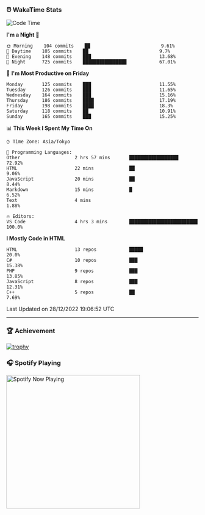 ### ⏰ WakaTime Stats


<!--START_SECTION:waka-->
![Code Time](http://img.shields.io/badge/Code%20Time-504%20hrs%2044%20mins-blue)

**I'm a Night 🦉** 

```text
🌞 Morning    104 commits    ██                          9.61% 
🌆 Daytime    105 commits    ██                          9.7% 
🌃 Evening    148 commits    ███                         13.68% 
🌙 Night      725 commits    ████████████████            67.01%

```
📅 **I'm Most Productive on Friday** 

```text
Monday       125 commits    ███                         11.55% 
Tuesday      126 commits    ███                         11.65% 
Wednesday    164 commits    ███                         15.16% 
Thursday     186 commits    ████                        17.19% 
Friday       198 commits    ████                        18.3% 
Saturday     118 commits    ██                          10.91% 
Sunday       165 commits    ███                         15.25%

```


📊 **This Week I Spent My Time On** 

```text
⌚︎ Time Zone: Asia/Tokyo

💬 Programming Languages: 
Other                    2 hrs 57 mins       ██████████████████          72.92% 
HTML                     22 mins             ██                          9.06% 
JavaScript               20 mins             ██                          8.44% 
Markdown                 15 mins             █                           6.52% 
Text                     4 mins                                          1.88%

🔥 Editors: 
VS Code                  4 hrs 3 mins        █████████████████████████   100.0%

```

**I Mostly Code in HTML** 

```text
HTML                     13 repos            █████                       20.0% 
C#                       10 repos            ███                         15.38% 
PHP                      9 repos             ███                         13.85% 
JavaScript               8 repos             ███                         12.31% 
C++                      5 repos             ██                          7.69%

```



 Last Updated on 28/12/2022 19:06:52 UTC
<!--END_SECTION:waka-->

---

### 🏆 Achievement

[![trophy](https://github-profile-trophy.vercel.app/?username=Slime-hatena&theme=flat&no-bg=true&no-frame=true&column=8)](https://github.com/ryo-ma/github-profile-trophy)

### 🎧 Spotify Playing

[<img src="https://spotify-now-playing-slime-hatena.vercel.app/api/spotify-playing" alt="Spotify Now Playing" width="350" />](https://open.spotify.com/user/slime_hatena)

<!--
**Slime-hatena/Slime-hatena** is a ✨ _special_ ✨ repository because its `README.md` (this file) appears on your GitHub profile.

Here are some ideas to get you started:

- 🔭 I’m currently working on ...
- 🌱 I’m currently learning ...
- 👯 I’m looking to collaborate on ...
- 🤔 I’m looking for help with ...
- 💬 Ask me about ...
- 📫 How to reach me: ...
- 😄 Pronouns: ...
- ⚡ Fun fact: ...
-->
